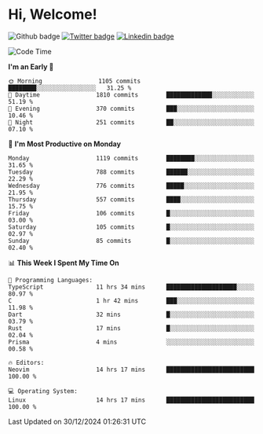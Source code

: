   # Hi, Welcome!
  ![Github badge](https://img.shields.io/github/followers/kraken-afk.svg?style=social&label=Follow&maxAge=2592000)
  [![Twitter badge](https://img.shields.io/badge/-Twitter-00acee?style=flat-square&logo=Twitter&logoColor=white)](https://twitter.com/trshppl)
  [![Linkedin badge](https://img.shields.io/badge/LinkedIn-0077B5?style=flat-square&logo=linkedin&logoColor=white)](https://www.linkedin.com/in/noveanrer)
<!--START_SECTION:waka-->
![Code Time](http://img.shields.io/badge/Code%20Time-569%20hrs%2021%20mins-blue)

**I'm an Early 🐤** 

```text
🌞 Morning                1105 commits        ████████░░░░░░░░░░░░░░░░░   31.25 % 
🌆 Daytime                1810 commits        █████████████░░░░░░░░░░░░   51.19 % 
🌃 Evening                370 commits         ███░░░░░░░░░░░░░░░░░░░░░░   10.46 % 
🌙 Night                  251 commits         ██░░░░░░░░░░░░░░░░░░░░░░░   07.10 % 
```
📅 **I'm Most Productive on Monday** 

```text
Monday                   1119 commits        ████████░░░░░░░░░░░░░░░░░   31.65 % 
Tuesday                  788 commits         ██████░░░░░░░░░░░░░░░░░░░   22.29 % 
Wednesday                776 commits         █████░░░░░░░░░░░░░░░░░░░░   21.95 % 
Thursday                 557 commits         ████░░░░░░░░░░░░░░░░░░░░░   15.75 % 
Friday                   106 commits         █░░░░░░░░░░░░░░░░░░░░░░░░   03.00 % 
Saturday                 105 commits         █░░░░░░░░░░░░░░░░░░░░░░░░   02.97 % 
Sunday                   85 commits          █░░░░░░░░░░░░░░░░░░░░░░░░   02.40 % 
```


📊 **This Week I Spent My Time On** 

```text
💬 Programming Languages: 
TypeScript               11 hrs 34 mins      ████████████████████░░░░░   80.97 % 
C                        1 hr 42 mins        ███░░░░░░░░░░░░░░░░░░░░░░   11.98 % 
Dart                     32 mins             █░░░░░░░░░░░░░░░░░░░░░░░░   03.79 % 
Rust                     17 mins             █░░░░░░░░░░░░░░░░░░░░░░░░   02.04 % 
Prisma                   4 mins              ░░░░░░░░░░░░░░░░░░░░░░░░░   00.58 % 

🔥 Editors: 
Neovim                   14 hrs 17 mins      █████████████████████████   100.00 % 

💻 Operating System: 
Linux                    14 hrs 17 mins      █████████████████████████   100.00 % 
```


 Last Updated on 30/12/2024 01:26:31 UTC
<!--END_SECTION:waka-->